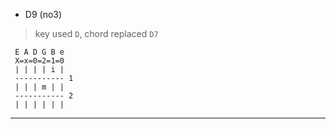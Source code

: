 

* D9 (no3)

> key used `D`, chord replaced `D7`

```
 E A D G B e
 X=x=0=2=1=0
 | | | | i |
 ----------- 1
 | | | m | |
 ----------- 2
 | | | | | |

```

---


